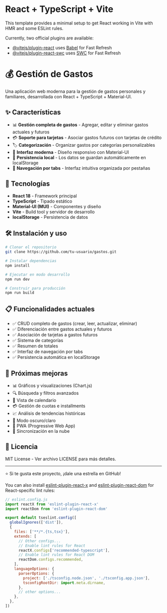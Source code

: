 # React + TypeScript + Vite

This template provides a minimal setup to get React working in Vite with HMR and some ESLint rules.

Currently, two official plugins are available:

- [@vitejs/plugin-react](https://github.com/vitejs/vite-plugin-react/blob/main/packages/plugin-react) uses [Babel](https://babeljs.io/) for Fast Refresh
- [@vitejs/plugin-react-swc](https://github.com/vitejs/vite-plugin-react/blob/main/packages/plugin-react-swc) uses [SWC](https://swc.rs/) for Fast Refresh

# 💰 Gestión de Gastos

Una aplicación web moderna para la gestión de gastos personales y familiares, desarrollada con React + TypeScript + Material-UI.

## ✨ Características

- 📊 **Gestión completa de gastos** - Agregar, editar y eliminar gastos actuales y futuros
- 💳 **Soporte para tarjetas** - Asociar gastos futuros con tarjetas de crédito
- 🏷️ **Categorización** - Organizar gastos por categorías personalizables
- 📱 **Interfaz moderna** - Diseño responsivo con Material-UI
- 💾 **Persistencia local** - Los datos se guardan automáticamente en localStorage
- 🎯 **Navegación por tabs** - Interfaz intuitiva organizada por pestañas

## 🚀 Tecnologías

- **React 18** - Framework principal
- **TypeScript** - Tipado estático
- **Material-UI (MUI)** - Componentes y diseño
- **Vite** - Build tool y servidor de desarrollo
- **localStorage** - Persistencia de datos

## 🛠️ Instalación y uso

```bash
# Clonar el repositorio
git clone https://github.com/tu-usuario/gastos.git

# Instalar dependencias
npm install

# Ejecutar en modo desarrollo
npm run dev

# Construir para producción
npm run build
```

## 📋 Funcionalidades actuales

- ✅ CRUD completo de gastos (crear, leer, actualizar, eliminar)
- ✅ Diferenciación entre gastos actuales y futuros
- ✅ Asociación de tarjetas a gastos futuros
- ✅ Sistema de categorías
- ✅ Resumen de totales
- ✅ Interfaz de navegación por tabs
- ✅ Persistencia automática en localStorage

## 🔄 Próximas mejoras

- 📊 Gráficos y visualizaciones (Chart.js)
- 🔍 Búsqueda y filtros avanzados
- 📅 Vista de calendario
- 💳 Gestión de cuotas e installments
- 📈 Análisis de tendencias históricas
- 🌙 Modo oscuro/claro
- 📱 PWA (Progressive Web App)
- 🔄 Sincronización en la nube

## 📄 Licencia

MIT License - Ver archivo LICENSE para más detalles.

---

⭐ Si te gusta este proyecto, ¡dale una estrella en GitHub!

You can also install [eslint-plugin-react-x](https://github.com/Rel1cx/eslint-react/tree/main/packages/plugins/eslint-plugin-react-x) and [eslint-plugin-react-dom](https://github.com/Rel1cx/eslint-react/tree/main/packages/plugins/eslint-plugin-react-dom) for React-specific lint rules:

```js
// eslint.config.js
import reactX from 'eslint-plugin-react-x'
import reactDom from 'eslint-plugin-react-dom'

export default tseslint.config([
  globalIgnores(['dist']),
  {
    files: ['**/*.{ts,tsx}'],
    extends: [
      // Other configs...
      // Enable lint rules for React
      reactX.configs['recommended-typescript'],
      // Enable lint rules for React DOM
      reactDom.configs.recommended,
    ],
    languageOptions: {
      parserOptions: {
        project: ['./tsconfig.node.json', './tsconfig.app.json'],
        tsconfigRootDir: import.meta.dirname,
      },
      // other options...
    },
  },
])
```
